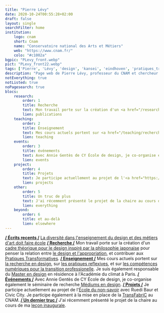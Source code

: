```yaml
---
title: "Pierre Lévy"
date: 2020-10-24T00:55:28+02:00
draft: false
layout: single
searchFilter: home
institution:
    logo: cnam
    short: Cnam
    name: "Conservatoire national des Arts et Métiers"
    web: "https://www.cnam.fr/"
    colo: "#c1002a"
bgpic: "PLevy_front.webp"
pict: "PLevy_front22.webp"
tags: ['Pierre', 'Lévy', 'design', 'kansei', 'eindhoven', 'pratiques_transformatives']
description: "Page web de Pierre Lévy, professeur du CNAM et chercheur en design au travers de la pratique réflexive."
notEverything: true
notListed: true
noPagesearch: true
blocs:
    research:
        order: 1
        title: Recherche
        text: Mon travail porte sur la création d'un <a href="/research/japanese_philosophy-inspired_design_framework/">cadre théorique pour le design inspiré par la philosophie japonaise </a> pour penser la relation entre <a href="/research/design-appropriation/">le design et l'appropriation</a>, et contribuer aux <a href="/research/transformingpractices">Pratiques Transformatives</a>.
        lien: publications
    teaching:
        order: 2
        title: Enseignement
        text: Mes cours actuels portent sur <a href="/teaching/recherche-en-design-art-creation/" data-tooltip="DSN201 &middot; Pratiques de recherche en design, art et création">la recherche en design</a>, sur <a href="/teaching/pratiques-reflexives/" data-tooltip="DSN202 &middot; Pratiques réflexives en design, art et création">les pratiques reflexives</a>, et sur <a href="/teaching/tet007-m1-approche_pratique_du_numerique_et_la_recherche_d_information/" data-tooltip="TET007-M1 &middot; Approche pratique du numérique et la recherche d'information">les compétences numériques pour la transition professionelle</a>. Je suis également responsable du <a href="/teaching/master_design-creation_projet_transdisciplinarite/" data-tooltip="Master Design &middot; Création, Projet, Transdisciplinarité">Master en design</a> en résidence à l'Académie du climat à Paris.
        lien: teaching
    events:
        order: 3
        title: événements
        text: Avec Annie Gentès de CY École de design, je co-organise également le séminaire de recherche <a href="/events/mediums-in-design/">Médiums en design</a>.
        lien: events
    project:
        order: 4
        title: Projets
        text: Je participe actuellement au projet de l'<a href="https://civic-city.org/nonsapere/" rel="noreferrer" target="_blank">École du non-savoir</a> avec Ruedi Baur et <a href="https://civic-city.org/" rel="noreferrer" target="_blank">Civic City</a>. Je participe également à la mise en place de la <a href="/projects/transfabric/">TransFabriC</a> au CNAM.
        lien: projects
    other:
        order: 5
        title: Un truc de plus
        text: J'ai récemment présenté le projet de la chaire au cours de ma <a href="/events/lecon-inaugurale/">leçon inaugurale</a>. Je suis le coordinateur de l'<a href='https://www.keer.org' target='_blank' rel='noreferrer'>association interntionale des sociétés de la recherche en kansei (KEER)</a>.
        lien: everything
    beyond:
        order: 6
        title: et au-delà
        lien: elsewhere
---
```

**[/ Écrits recents /](/writings/)**&nbsp;[La diversité dans l'enseignement du design et des métiers d'art doit faire école](writings/la-diversité-dans-lenseignement-du-design-et-des-métiers-dart-doit-faire-école/)
**[/ Recherche /](/research/)**&nbsp;Mon travail porte sur la création d'un [cadre théorique pour le design inspiré par la philosophie japonaise](/research/japanese_philosophy-inspired_design_framework/) pour penser la relation entre [le design et l'appropriation](/research/design-appropriation/), et contribuer aux [Pratiques Transformatives](/research/transformingpractices/).
**[/ Enseignement /](/teaching/)**&nbsp;Mes cours actuels portent sur [la recherche en design](/teaching/recherche-en-design-art-creation/), sur [les pratiques reflexives](/teaching/pratiques-reflexives/), et sur [les compétences numériques pour la transition professionelle](/teaching/tet007-m1-approche_pratique_du_numerique_et_la_recherche_d_information/). Je suis également responsable du [Master en design](/teaching/master_design-creation_projet_transdisciplinarite/) en résidence à l'Académie du climat à Paris.
**[/ Événements /](/events/)**&nbsp;Avec Annie Gentès de CY École de design, je co-organise également le séminaire de recherche [Médiums en design](/events/mediums-in-design/).
**[/ Projets /](/projects/)**&nbsp;Je participe actuellement au projet de l'[École du non-savoir](https://civic-city.org/nonsapere/) avec Ruedi Baur et Civic City. Je participe également à la mise en place de la [TransFabriC](/projects/transfabric/) au CNAM.
**[/ Un dernier truc /](/everything/)**&nbsp;J'ai récemment présenté le projet de la chaire au cours de ma [leçon inaugurale](/events/lecon-inaugurale/).